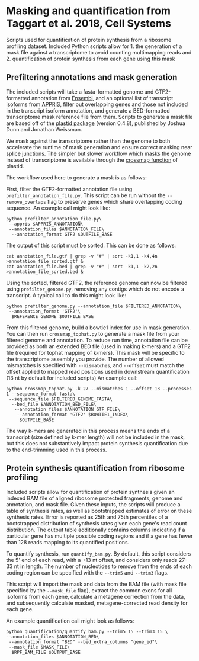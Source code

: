 # Masking and quantification from Taggart et al. 2018, Cell Systems

Scripts used for quantification of protein synthesis from a ribosome profiling dataset.
Included Python scripts allow for 1. the generation of a mask file against a transcriptome to avoid counting multimapping reads and 2. quantification of protein synthesis from each gene using this mask

## Prefiltering annotations and mask generation

The included scripts will take a fasta-formatted genome and GTF2-formatted annotation from [Ensembl](https://useast.ensembl.org/info/data/ftp/index.html), and an optional list of transcript isoforms from [APPRIS](http://apprisws.bioinfo.cnio.es/pub/), filter out overlapping genes and those not included in the transcript isoform annotation, and generate a BED-formatted transcriptome mask reference file from them. Scripts to generate a mask file are based off of the [plastid package](https://plastid.readthedocs.io/en/latest/index.html) (version 0.4.8), published by Joshua Dunn and Jonathan Weissman. 

We mask against the transcriptome rather than the genome to both accelerate the runtime of mask generation and ensure correct masking near splice junctions. The simpler but slower workflow which masks the genome instead of transcriptome is available through the [crossmap function](https://plastid.readthedocs.io/en/latest/examples/using_masks.html) of plastid.

The workflow used here to generate a mask is as follows:

First, filter the GTF2-formatted annotation file using `prefilter_annotation_file.py`. This script can be run without the `--remove_overlaps` flag to preserve genes which share overlapping coding sequence. An example call might look like: 
```
python prefilter_annotation_file.py\
 --appris $APPRIS_ANNOTATION\
 --annotation_files $ANNOTATION_FILE\
  --annotation_format GTF2 $OUTFILE_BASE
```

The output of this script must be sorted. This can be done as follows:
```
cat annotation_file.gtf | grep -v "#" | sort -k1,1 -k4,4n >annotation_file_sorted.gtf &
cat annotation_file.bed | grep -v "#" | sort -k1,1 -k2,2n >annotation_file_sorted.bed &
```

Using the sorted, filtered GTF2, the reference genome can now be filtered using `prefilter_genome.py`, removing any contigs which do not encode a transcript. A typical call to do this might look like:
```
python prefilter_genome.py --annotation_file $FILTERED_ANNOTATION\
 --annotation_format 'GTF2'\
  $REFERENCE_GENOME $OUTFILE_BASE
```

From this filtered genome, build a bowtie1 index for use in mask generation. You can then run `crossmap_tophat.py` to generate a mask file from your filtered genome and annotation. To reduce run time, annotation file can be provided as both an extended BED file (used in making k-mers) and a GTF2 file (required for tophat mapping of k-mers). This mask will be specific to the transcriptome assembly you provide. The number of allowed mismatches is specified with `--mismatches`, and `--offset` must match the offset applied to mapped read positions used in downstream quantification (13 nt by default for included scripts) An example call:
```
python crossmap_tophat.py -k 27 --mismatches 1 --offset 13 --processes 1 --sequence_format fasta\
 --sequence_file $FILTERED_GENOME_FASTA\
  --bed_file $ANNOTATION_BED_FILE\
   --annotation_files $ANNOTATION_GTF_FILE\
    --annotation_format 'GTF2' $BOWTIE1_INDEX\
     $OUTFILE_BASE
```

The way k-mers are generated in this process means the ends of a transcript (size defined by k-mer length) will not be included in the mask, but this does not substantively impact protein synthesis quantification due to the end-trimming used in this process.


## Protein synthesis quantification from ribosome profiling
Included scripts allow for quantification of protein synthesis given an indexed BAM file of aligned ribosome protected fragments, genome and annotation, and mask file. Given these inputs, the scripts will produce a table of synthesis rates, as well as bootstrapped estimates of error on these synthesis rates. Error is reported as 25th and 75th percentiles of a bootstrapped distribution of synthesis rates given each gene's read count distribution. The output table additionally contains columns indicating if a particular gene has multiple possible coding regions and if a gene has fewer than 128 reads mapping to its quantified positions.

To quantify synthesis, run `quantify_bam.py`. By default, this script considers the 5' end of each read, with a +13 nt offset, and considers only reads 27-33 nt in length. The number of nucleotides to remove from the ends of each coding region can be specified with the `--trim5` and `--trim3` flags.

This script will import the mask and data from the BAM file (with mask file specified by the `--mask_file` flag), extract the common exons for all isoforms from each gene, calculate a metagene correction from the data, and subsequently calculate masked, metagene-corrected read density for each gene.

An example quantification call might look as follows:
```
python quantification/quantify_bam.py --trim5 15 --trim3 15 \
--annotation_files $ANNOTATION_BED\
 --annotation_format "BED" --bed_extra_columns "gene_id"\
 --mask_file $MASK_FILE\
  $RPF_BAM_FILE $OUTPUT_BASE
```

